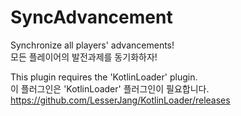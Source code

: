 # SyncAdvancement
Synchronize all players' advancements!  
모든 플레이어의 발전과제를 동기화하자!

This plugin requires the 'KotlinLoader' plugin.  
이 플러그인은 'KotlinLoader' 플러그인이 필요합니다.  
https://github.com/LesserJang/KotlinLoader/releases
